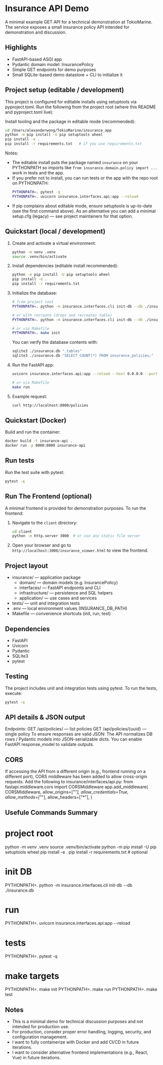 # Insurance API Demo

A minimal example GET API for a technical demonstration at TokioMarine. The service exposes a small insurance policy API intended for demonstration and discussion.

## Highlights
- FastAPI-based ASGI app
- Pydantic domain model: InsurancePolicy
- Simple GET endpoints for demo purposes
- Small SQLite-based demo datastore + CLI to initialize it

## Project setup (editable / development)
This project is configured for editable installs using setuptools via pyproject.toml. Run the following from the project root (where this README and pyproject.toml live):

Install tooling and the package in editable mode (recommended):
```bash
cd /Users/alexanderwong/TokioMarine/insurance_app
python -m pip install -U pip setuptools wheel
pip install -e .
pip install -r requirements.txt   # if you use requirements.txt
```

Notes:
- The editable install puts the package named `insurance` on your PYTHONPATH so imports like `from insurance.domain.policy import ...` work in tests and the app.
- If you prefer not to install, you can run tests or the app with the repo root on PYTHONPATH:
  ```bash
  PYTHONPATH=. pytest -q
  PYTHONPATH=. uvicorn insurance.interfaces.api:app --reload
  ```
- If pip complains about editable mode, ensure setuptools is up-to-date (see the first command above). As an alternative you can add a minimal setup.cfg (legacy) — see project maintainers for that option.


## Quickstart (local / development)

1. Create and activate a virtual environment:
   ```bash
   python -m venv .venv
   source .venv/bin/activate
   ```

2. Install dependencies (editable install recommended):
   ```bash
   python -m pip install -U pip setuptools wheel
   pip install -e .
   pip install -r requirements.txt
   ```
3. Initialize the database:
   ```bash
   # from project root
   PYTHONPATH=. python -m insurance.interfaces.cli init-db --db ./insurance.db

   # or with recreate (drops and recreates table)
   PYTHONPATH=. python -m insurance.interfaces.cli init-db --db ./insurance.db --recreate

   # or via Makefile
   PYTHONPATH=. make init
   ```

   You can verify the database contents with:
   ```bash
   sqlite3 ./insurance.db ".tables"
   sqlite3 ./insurance.db "SELECT COUNT(*) FROM insurance_policies;"
   ```

4. Run the FastAPI app:
   ```bash
   uvicorn insurance.interfaces.api:app --reload --host 0.0.0.0 --port 8000

   # or via Makefile
   make run
   ```

5. Example request:
   ```bash
   curl http://localhost:8000/policies

   ```

## Quickstart (Docker)
Build and run the container:
```bash
docker build -t insurance-api .
docker run -p 8000:8000 insurance-api
```

## Run tests
Run the test suite with pytest:
```bash
pytest -q
```

## Run The Frontend (optional)
A minimal frontend is provided for demonstration purposes. To run the frontend:
1. Navigate to the `client` directory:
   ```bash
   cd client
   python -m http.server 3000  # or use any static file server

   ```

2. Open your browser and go to `http://localhost:3000/insurance_viewer.html` to view the frontend.


## Project layout
- insurance/ — application package
  - domain/ — domain models (e.g. InsurancePolicy)
  - interfaces/ — FastAPI endpoints and CLI
  - infrastructure/ — persistence and SQL helpers
  - application/ — use cases and services
- tests/ — unit and integration tests
- .env — local environment values (INSURANCE_DB_PATH)
- Makefile — convenience shortcuts (init, run, test)

## Dependencies
- FastAPI
- Uvicorn
- Pydantic
- SQLite3
- pytest

## Testing
The project includes unit and integration tests using pytest. To run the tests, execute:
```bash
pytest -q
```
## API details & JSON output
Endpoints:
GET /api/policies/ — list policies
GET /api/policies/{uuid} — single policy
To ensure responses are valid JSON:
The API normalizes DB rows / Pydantic models into JSON-serializable dicts.
You can enable FastAPI response_model to validate outputs. 

## CORS
If accessing the API from a different origin (e.g., frontend running on a different port),
CORS middleware has been added to allow cross-origin requests.
Add the following to insurance/interfaces/api.py:
from fastapi.middleware.cors import CORSMiddleware
app.add_middleware(
  CORSMiddleware,
  allow_origins=["*"],
  allow_credentials=True,
  allow_methods=["*"],
  allow_headers=["*"],
)     


## Usefule Commands Summary
# project root
python -m venv .venv
source .venv/bin/activate
python -m pip install -U pip setuptools wheel
pip install -e .
pip install -r requirements.txt   # optional

# init DB
PYTHONPATH=. python -m insurance.interfaces.cli init-db --db ./insurance.db
# run
PYTHONPATH=. uvicorn insurance.interfaces.api:app --reload
# tests
PYTHONPATH=. pytest -q
# make targets
PYTHONPATH=. make init
PYTHONPATH=. make run
PYTHONPATH=. make test


## Notes
- This is a minimal demo for technical discussion purposes and not intended for production use.
- For production, consider proper error handling, logging, security, and configuration management.
- I want to fully containerize with Docker and add CI/CD in future iterations.
- I want to consider alternative frontend implementations (e.g., React, Vue) in future iterations.
